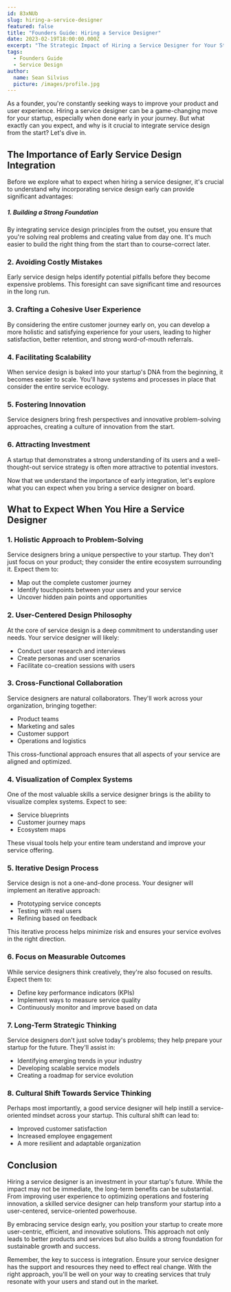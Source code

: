 ```yaml
---
id: 83xNUb
slug: hiring-a-service-designer
featured: false
title: "Founders Guide: Hiring a Service Designer"
date: 2023-02-19T18:00:00.000Z
excerpt: "The Strategic Impact of Hiring a Service Designer for Your Startup"
tags:
  - Founders Guide
  - Service Design
author:
  name: Sean Silvius
  picture: /images/profile.jpg
---
```

As a founder, you're constantly seeking ways to improve your product and user experience. Hiring a service designer can be a game-changing move for your startup, especially when done early in your journey. But what exactly can you expect, and why is it crucial to integrate service design from the start? Let's dive in.

## The Importance of Early Service Design Integration

Before we explore what to expect when hiring a service designer, it's crucial to understand why incorporating service design early can provide significant advantages:

##### 1. Building a Strong Foundation

By integrating service design principles from the outset, you ensure that you're solving real problems and creating value from day one. It's much easier to build the right thing from the start than to course-correct later.

### 2. Avoiding Costly Mistakes

Early service design helps identify potential pitfalls before they become expensive problems. This foresight can save significant time and resources in the long run.

### 3. Crafting a Cohesive User Experience

By considering the entire customer journey early on, you can develop a more holistic and satisfying experience for your users, leading to higher satisfaction, better retention, and strong word-of-mouth referrals.

### 4. Facilitating Scalability

When service design is baked into your startup's DNA from the beginning, it becomes easier to scale. You'll have systems and processes in place that consider the entire service ecology.

### 5. Fostering Innovation

Service designers bring fresh perspectives and innovative problem-solving approaches, creating a culture of innovation from the start.

### 6. Attracting Investment

A startup that demonstrates a strong understanding of its users and a well-thought-out service strategy is often more attractive to potential investors.

Now that we understand the importance of early integration, let's explore what you can expect when you bring a service designer on board.

## What to Expect When You Hire a Service Designer

### 1. Holistic Approach to Problem-Solving

Service designers bring a unique perspective to your startup. They don't just focus on your product; they consider the entire ecosystem surrounding it. Expect them to:

- Map out the complete customer journey
- Identify touchpoints between your users and your service
- Uncover hidden pain points and opportunities

### 2. User-Centered Design Philosophy

At the core of service design is a deep commitment to understanding user needs. Your service designer will likely:

- Conduct user research and interviews
- Create personas and user scenarios
- Facilitate co-creation sessions with users

### 3. Cross-Functional Collaboration

Service designers are natural collaborators. They'll work across your organization, bringing together:

- Product teams
- Marketing and sales
- Customer support
- Operations and logistics

This cross-functional approach ensures that all aspects of your service are aligned and optimized.

### 4. Visualization of Complex Systems

One of the most valuable skills a service designer brings is the ability to visualize complex systems. Expect to see:

- Service blueprints
- Customer journey maps
- Ecosystem maps

These visual tools help your entire team understand and improve your service offering.

### 5. Iterative Design Process

Service design is not a one-and-done process. Your designer will implement an iterative approach:

- Prototyping service concepts
- Testing with real users
- Refining based on feedback

This iterative process helps minimize risk and ensures your service evolves in the right direction.

### 6. Focus on Measurable Outcomes

While service designers think creatively, they're also focused on results. Expect them to:

- Define key performance indicators (KPIs)
- Implement ways to measure service quality
- Continuously monitor and improve based on data

### 7. Long-Term Strategic Thinking

Service designers don't just solve today's problems; they help prepare your startup for the future. They'll assist in:

- Identifying emerging trends in your industry
- Developing scalable service models
- Creating a roadmap for service evolution

### 8. Cultural Shift Towards Service Thinking

Perhaps most importantly, a good service designer will help instill a service-oriented mindset across your startup. This cultural shift can lead to:

- Improved customer satisfaction
- Increased employee engagement
- A more resilient and adaptable organization

## Conclusion

Hiring a service designer is an investment in your startup's future. While the impact may not be immediate, the long-term benefits can be substantial. From improving user experience to optimizing operations and fostering innovation, a skilled service designer can help transform your startup into a user-centered, service-oriented powerhouse.

By embracing service design early, you position your startup to create more user-centric, efficient, and innovative solutions. This approach not only leads to better products and services but also builds a strong foundation for sustainable growth and success.

Remember, the key to success is integration. Ensure your service designer has the support and resources they need to effect real change. With the right approach, you'll be well on your way to creating services that truly resonate with your users and stand out in the market.
